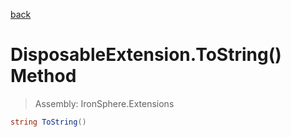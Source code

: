 ﻿

[back](/IronSphere.Extensions/types/DisposableExtension)

# DisposableExtension.ToString() Method

> Assembly: IronSphere.Extensions

```csharp
string ToString()
```



 